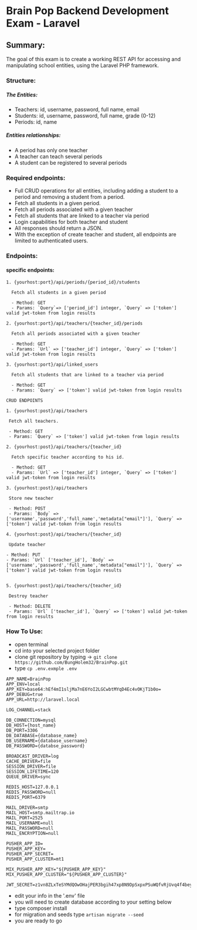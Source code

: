 # Brain Pop Backend Development Exam - Laravel

## Summary:

The goal of this exam is to create a working REST API for accessing and manipulating school
entities, using the Laravel PHP framework.

### Structure:

##### The Entities:

- Teachers: id, username, password, full name, email
- Students: id, username, password, full name, grade (0-12)
- Periods: id, name

##### Entities relationships:

- A period has only one teacher
- A teacher can teach several periods
- A student can be registered to several periods

### Required endpoints:  

- Full CRUD operations for all entities, including adding a student to a period and
  removing a student from a period.
- Fetch all students in a given period.
- Fetch all periods associated with a given teacher
- Fetch all students that are linked to a teacher via period
- Login capabilities for both teacher and student
- All responses should return a JSON.
- With the exception of create teacher and student, all endpoints are limited to
  authenticated users.

### Endpoints:

#### specific endpoints:
  ```
1. {yourhost:port}/api/periods/{period_id}/students
   
    Fetch all students in a given period
   
    - Method: GET
    - Params: `Query`=> ['period_id'] integer, `Query` => ['token'] valid jwt-token from login results
 
2. {yourhost:port}/api/teachers/{teacher_id}/periods

    Fetch all periods associated with a given teacher
    
    - Method: GET
    - Params: `Url` => ['teacher_id'] integer, `Query` => ['token'] valid jwt-token from login results
 
3. {yourhost:port}/api/linked_users
    
    Fetch all students that are linked to a teacher via period

    - Method: GET
    - Params: `Query` => ['token'] valid jwt-token from login results

CRUD ENDPOINTS

1. {yourhost:post}/api/teachers
 
   Fetch all teachers.
   
   - Method: GET
   - Params: `Query` => ['token'] valid jwt-token from login results

2. {yourhost:post}/api/teachers/{teacher_id}

    Fetch specific teacher according to his id.
    
    - Method: GET
    - Params: `Url` => ['teacher_id'] integer, `Query` => ['token'] valid jwt-token from login results
    
3. {yourhost:post}/api/teachers
  
   Store new teacher
   
   - Method: POST
   - Params: `Body` => ['username','password','full_name','metadata["email"]'], `Query` => ['token'] valid jwt-token from login results
  
4. {yourhost:post}/api/teachers/{teacher_id} 
  
   Update teacher
  
  - Method: PUT
  - Params: `Url` ['teacher_id'], `Body` => ['username','password','full_name','metadata["email"]'], `Query` => ['token'] valid jwt-token from login results
  
  
5. {yourhost:post}/api/teachers/{teacher_id}
  
   Destroy teacher
   
   - Method: DELETE
   - Params: `Url` ['teacher_id'], `Query` => ['token'] valid jwt-token from login results
   ```
   
   

### How To Use:

- open terminal
- cd into your selected project folder
- clone git repository by typing -> `git clone https://github.com/BungHolem32/BrainPop.git`
- type `cp .env.exmple .env`

```
APP_NAME=BrainPop
APP_ENV=local
APP_KEY=base64:hEf4mI1sljMa7nE6YoI2LGCwbtMYqD4Ec4vOKjT1b0o=
APP_DEBUG=true
APP_URL=http://laravel.local

LOG_CHANNEL=stack

DB_CONNECTION=mysql
DB_HOST={host_name}
DB_PORT=3306
DB_DATABASE={database_name}
DB_USERNAME={database_username}
DB_PASSWORD={databse_password}

BROADCAST_DRIVER=log
CACHE_DRIVER=file
SESSION_DRIVER=file
SESSION_LIFETIME=120
QUEUE_DRIVER=sync

REDIS_HOST=127.0.0.1
REDIS_PASSWORD=null
REDIS_PORT=6379

MAIL_DRIVER=smtp
MAIL_HOST=smtp.mailtrap.io
MAIL_PORT=2525
MAIL_USERNAME=null
MAIL_PASSWORD=null
MAIL_ENCRYPTION=null

PUSHER_APP_ID=
PUSHER_APP_KEY=
PUSHER_APP_SECRET=
PUSHER_APP_CLUSTER=mt1

MIX_PUSHER_APP_KEY="${PUSHER_APP_KEY}"
MIX_PUSHER_APP_CLUSTER="${PUSHER_APP_CLUSTER}"

JWT_SECRET=z1vn8ZLxTeSYMdQOwOHajPER3bgih47xp8N9DpSxpxPSuWQfvRjUvq4f4beyuW5D
```
- edit your info in the '.env' file
- you will need to create database according to your setting below
- type composer install
- for migration and seeds type `artisan migrate --seed`
- you are ready to go

